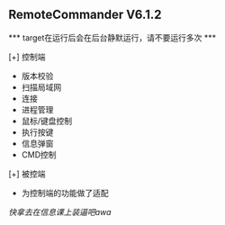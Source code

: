 ## RemoteCommander V6.1.2


*** target在运行后会在后台静默运行，请不要运行多次 ***


[+] 控制端
- 版本校验
- 扫描局域网
- 连接
- 进程管理
- 鼠标/键盘控制
- 执行按键
- 信息弹窗
- CMD控制

[+] 被控端
- 为控制端的功能做了适配


_快拿去在信息课上装逼吧awa_
